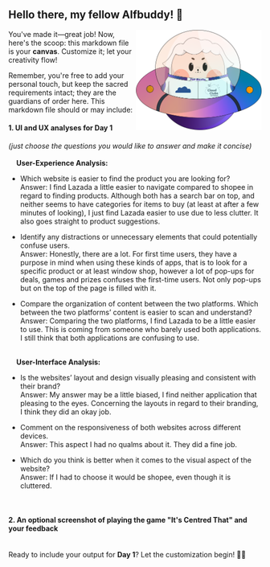 ## Hello there, my fellow Alfbuddy! 💖

<img align="right" width="250px" src="../../assets/alf/alf-ufo.png">

You've made it—great job! Now, here's the scoop: this markdown file is your **canvas**. Customize it; let your creativity flow!

Remember, you're free to add your personal touch, but keep the sacred requirements intact; they are the guardians of order here. This markdown file should or may include:

#### 1. UI and UX analyses for Day 1

_(just choose the questions you would like to answer and make it concise)_
<br/><br/>
&nbsp;&nbsp;&nbsp;&nbsp;**User-Experience Analysis:**<br/>

-   Which website is easier to find the product you are looking for?<br/>
    Answer: I find Lazada a little easier to navigate compared to shopee in regard to finding products. Although both has a search bar on top, and neither seems to have categories for items to buy (at least at after a few minutes of looking), I just find Lazada easier to use due to less clutter. It also goes straight to product suggestions.

-   Identify any distractions or unnecessary elements that could potentially confuse users.<br/>
    Answer: Honestly, there are a lot. For first time users, they have a purpose in mind when using these kinds of apps, that is to look for a specific product or at least window shop, however a lot of pop-ups for deals, games and prizes confuses the first-time users. Not only pop-ups but on the top of the page is filled with it. 

-   Compare the organization of content between the two platforms. Which between the two platforms’ content is easier to scan and understand?<br/>
    Answer: Comparing the two platforms, I find Lazada to be a little easier to use. This is coming from someone who barely used both applications. I still think that both applications are confusing to use.

<br/> &nbsp;&nbsp;&nbsp;&nbsp;**User-Interface Analysis:**

-   Is the websites’ layout and design visually pleasing and consistent with their brand?<br/>
    Answer: My answer may be a little biased, I find neither application that pleasing to the eyes. Concerning the layouts in regard to their branding, I think they did an okay job.
    
-   Comment on the responsiveness of both websites across different devices.<br/>
    Answer: This aspect I had no qualms about it. They did a fine job.
    
-   Which do you think is better when it comes to the visual aspect of the website?<br/>
    Answer: If I had to choose it would be shopee, even though it is cluttered.
    
    <br>

#### 2. An **optional** screenshot of playing the game **"It's Centred That"** and your feedback

<br>Ready to include your output for **Day 1**? Let the customization begin! 🚀✨

<!-- You may now delete and modify the content of this file -->
